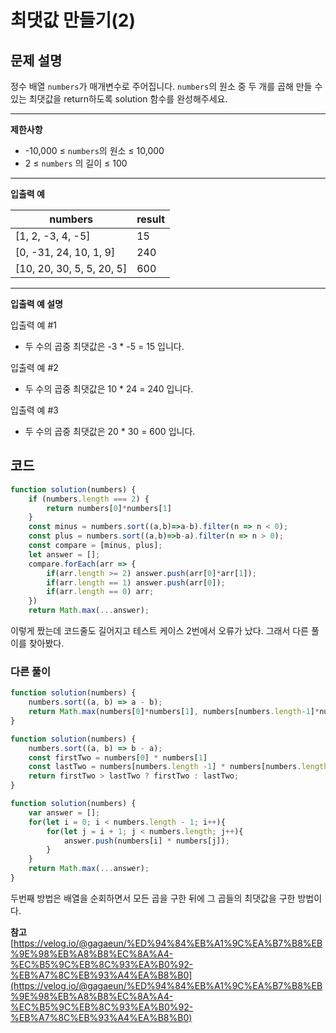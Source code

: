 # 최댓값 만들기(2)

## **문제 설명**

정수 배열 `numbers`가 매개변수로 주어집니다. `numbers`의 원소 중 두 개를 곱해 만들 수 있는 최댓값을 return하도록 solution 함수를 완성해주세요.

***

**제한사항**

* \-10,000 ≤ `numbers`의 원소 ≤ 10,000
* 2 ≤ `numbers` 의 길이 ≤ 100

***

**입출력 예**

| numbers                    | result |
| -------------------------- | ------ |
| \[1, 2, -3, 4, -5]         | 15     |
| \[0, -31, 24, 10, 1, 9]    | 240    |
| \[10, 20, 30, 5, 5, 20, 5] | 600    |

***

**입출력 예 설명**

입출력 예 #1

* 두 수의 곱중 최댓값은 -3 \* -5 = 15 입니다.

입출력 예 #2

* 두 수의 곱중 최댓값은 10 \* 24 = 240 입니다.

입출력 예 #3

* 두 수의 곱중 최댓값은 20 \* 30 = 600 입니다.



## 코드

```javascript
function solution(numbers) {
    if (numbers.length === 2) {
        return numbers[0]*numbers[1]
    }
    const minus = numbers.sort((a,b)=>a-b).filter(n => n < 0);
    const plus = numbers.sort((a,b)=>b-a).filter(n => n > 0);
    const compare = [minus, plus];
    let answer = [];
    compare.forEach(arr => {
        if(arr.length >= 2) answer.push(arr[0]*arr[1]);
        if(arr.length == 1) answer.push(arr[0]);
        if(arr.length == 0) arr;
    })
    return Math.max(...answer);
```

이렇게 짰는데 코드줄도 길어지고 테스트 케이스 2번에서 오류가 났다. 그래서 다른 풀이를 찾아봤다.

### 다른 풀이

```javascript
function solution(numbers) {
    numbers.sort((a, b) => a - b);
    return Math.max(numbers[0]*numbers[1], numbers[numbers.length-1]*numbers[numbers.length-2]);
}
```

```javascript
function solution(numbers) {
    numbers.sort((a, b) => b - a);
    const firstTwo = numbers[0] * numbers[1]
    const lastTwo = numbers[numbers.length -1] * numbers[numbers.length - 2];
    return firstTwo > lastTwo ? firstTwo : lastTwo;
}
```

```javascript
function solution(numbers) {
    var answer = [];
    for(let i = 0; i < numbers.length - 1; i++){
        for(let j = i + 1; j < numbers.length; j++){
            answer.push(numbers[i] * numbers[j]);
        }
    }
    return Math.max(...answer);
}
```

두번째 방법은 배열을 순회하면서 모든 곱을 구한 뒤에 그 곱들의 최댓값을 구한 방법이다.



**참고**[https://velog.io/@gagaeun/%ED%94%84%EB%A1%9C%EA%B7%B8%EB%9E%98%EB%A8%B8%EC%8A%A4-%EC%B5%9C%EB%8C%93%EA%B0%92-%EB%A7%8C%EB%93%A4%EA%B8%B0](https://velog.io/@gagaeun/%ED%94%84%EB%A1%9C%EA%B7%B8%EB%9E%98%EB%A8%B8%EC%8A%A4-%EC%B5%9C%EB%8C%93%EA%B0%92-%EB%A7%8C%EB%93%A4%EA%B8%B0)

